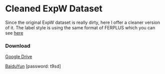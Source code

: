 # Cleaned ExpW Dataset

Since the original ExpW dataset is really dirty, here I offer a cleaner version of it. The label style is using the same format of FERPLUS which you can see [here](https://github.com/microsoft/FERPlus)

### Download

[Google Drive](https://drive.google.com/file/d/1vHGIbanzDLbweY_UYyy_EfdWh1-lpVEa/view?usp=sharing)

[BaiduYun](https://pan.baidu.com/s/1O9z8x92nYqqsKOVFNuiNZg) [password: t9sd]

